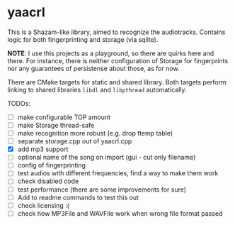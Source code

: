 # yaacrl

This is a Shazam-like library, aimed to recognize the audiotracks.
Contains logic for both fingerprinting and storage (via sqlite).

**NOTE**: I use this projects as a playground, so there are 
quirks here and there. For instance, there is neither configuration of Storage
for fingerprints nor any guarantees of persistense about those, as for now.


There are CMake targets for static and shared library.
Both targets perform linking to shared libraries `libdl` and `libpthread` automatically.

TODOs:
- [ ] make configurable TOP amount
- [ ] make Storage thread-safe
- [ ] make recognition more robust (e.g. drop ttemp table)
- [ ] separate storage.cpp out of yaacrl.cpp
- [x] add mp3 support
- [ ] optional name of the song on import (gui - cut only filename)
- [ ] config of fingerprinting 
- [ ] test audios with different frequencies, find a way to make them work
- [ ] check disabled code
- [ ] test performance (there are some improvements for sure)
- [ ] Add to readme commands to test this out
- [ ] check licensing :(
- [ ] check how MP3File and WAVFile work when wrong file format passed
